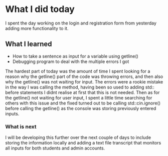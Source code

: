 # What I did today

I spent the day working on the login and registration form from yesterday adding more functionality to it.

## What I learned

- How to take a sentence as input for a variable using getline()
- Debugging program to deal with the multiple errors I got

The hardest part of today was the amount of time I spent looking for a reason why the getline() part of the code was 
throwing errors, and then also why the getline() was not waiting for input. The errors were a rookie mistake in the way
I was calling the method, having been so used to adding std:: before statements I didnt realise at first that this is not
needed. Then as for the getline() not waiting for user input, I spent a little time searching for others with this issue
and the fixed turned out to be calling std::cin.ignore() before calling the getline() as the console was storing previously
entered inputs.

### What is next

I will be developing this further over the next couple of days to include storing the information locally and adding a 
text file transcript that monitors all inputs for both students and admin accounts.
